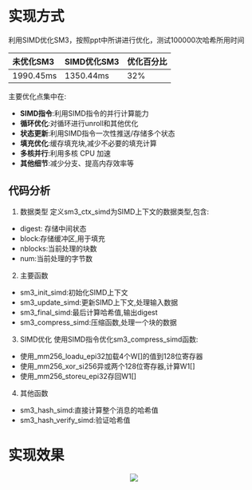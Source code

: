 # 实现方式
利用SIMD优化SM3，按照ppt中所讲进行优化，测试100000次哈希所用时间

<div style="margin: 0 auto;">  

| 未优化SM3 | SIMD优化SM3 | 优化百分比 |
|:--|:--|:--|
| 1990.45ms | 1350.44ms | 32% |

</div>

主要优化点集中在:

- __SIMD指令__:利用SIMD指令的并行计算能力
- __循环优化__:对循环进行unroll和其他优化
- __状态更新__:利用SIMD指令一次性推送/存储多个状态
- __填充优化__:缓存填充块,减少不必要的填充计算
- __多核并行__:利用多核 CPU 加速
- __其他细节__:减少分支、提高内存效率等
## 代码分析
1. 数据类型
定义sm3_ctx_simd为SIMD上下文的数据类型,包含:
- digest: 存储中间状态
- block:存储缓冲区,用于填充
- nblocks:当前处理的块数
- num:当前处理的字节数
2. 主要函数
- sm3_init_simd:初始化SIMD上下文
- sm3_update_simd:更新SIMD上下文,处理输入数据
- sm3_final_simd:最后计算哈希值,输出digest
- sm3_compress_simd:压缩函数,处理一个块的数据
3. SIMD优化
使用SIMD指令优化sm3_compress_simd函数:
- 使用_mm256_loadu_epi32加载4个W[]的值到128位寄存器
- 使用_mm256_xor_si256异或两个128位寄存器,计算W1[]
- 使用_mm256_storeu_epi32存回W1[]
4. 其他函数
- sm3_hash_simd:直接计算整个消息的哈希值
- sm3_hash_verify_simd:验证哈希值







# 实现效果
<div align="center">
  <img src="https://github.com/Ljm200301/ljm/blob/main/pictures/optimize_SM3.png">
</div>

